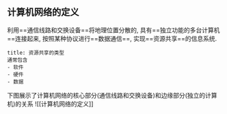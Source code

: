 ## 计算机网络的定义
利用==通信线路和交换设备==将地理位置分散的, 具有==独立功能的多台计算机==连接起来, 按照某种协议进行==数据通信==, 实现==资源共享==的信息系统.

```ad-note
title: 资源共享的类型
通常包含
- 软件
- 硬件
- 数据
```

下图展示了计算机网络的核心部分(通信线路和交换设备)和边缘部分(独立的计算机)的关系
![[计算机网络的定义]]

